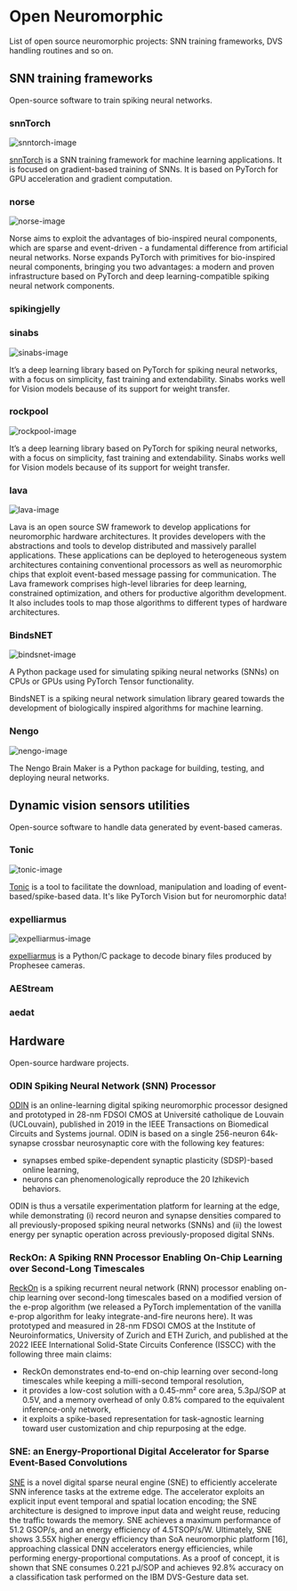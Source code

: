 # Open Neuromorphic

List of open source neuromorphic projects: SNN training frameworks, DVS handling routines and so on.

## SNN training frameworks

Open-source software to train spiking neural networks.

### snnTorch

![snntorch-image](images/snntorch.png)

[snnTorch](https://github.com/jeshraghian/snntorch) is a SNN training framework for machine learning applications. It is focused on gradient-based training of SNNs. 
It is based on PyTorch for GPU acceleration and gradient computation. 

### norse

![norse-image](images/norse.png)

Norse aims to exploit the advantages of bio-inspired neural components, which are sparse and event-driven - a fundamental difference from artificial neural networks. Norse expands PyTorch with primitives for bio-inspired neural components, bringing you two advantages: a modern and proven infrastructure based on PyTorch and deep learning-compatible spiking neural network components.

### spikingjelly 


### sinabs

![sinabs-image](images/sinabs.png)

It’s a deep learning library based on PyTorch for spiking neural networks, with a focus on simplicity, fast training and extendability. Sinabs works well for Vision models because of its support for weight transfer.

### rockpool

![rockpool-image](images/rockpool.png)

It’s a deep learning library based on PyTorch for spiking neural networks, with a focus on simplicity, fast training and extendability. Sinabs works well for Vision models because of its support for weight transfer.

### lava

![lava-image](images/lava.png)

Lava is an open source SW framework to develop applications for neuromorphic hardware architectures. It provides developers with the abstractions and tools to develop distributed and massively parallel applications. These applications can be deployed to heterogeneous system architectures containing conventional processors as well as neuromorphic chips that exploit event-based message passing for communication. The Lava framework comprises high-level libraries for deep learning, constrained optimization, and others for productive algorithm development. It also includes tools to map those algorithms to different types of hardware architectures.

### BindsNET

![bindsnet-image](images/bindsnet.png)

A Python package used for simulating spiking neural networks (SNNs) on CPUs or GPUs using PyTorch Tensor functionality.

BindsNET is a spiking neural network simulation library geared towards the development of biologically inspired algorithms for machine learning.

### Nengo

![nengo-image](images/nengo.jpg)

The Nengo Brain Maker is a Python package for building, testing, and deploying neural networks.

## Dynamic vision sensors utilities

Open-source software to handle data generated by event-based cameras.

### Tonic

![tonic-image](images/tonic.png)

[Tonic](https://github.com/neuromorphs/tonic) is a tool to facilitate the download, manipulation and loading of event-based/spike-based data. It's like PyTorch Vision but for neuromorphic data!

### expelliarmus 

![expelliarmus-image](images/expelliarmus.png)

[expelliarmus](https://github.com/fabhertz95/expelliarmus) is a Python/C package to decode binary files produced by Prophesee cameras. 

### AEStream 

### aedat

## Hardware

Open-source hardware projects. 

### ODIN Spiking Neural Network (SNN) Processor

[ODIN](https://github.com/ChFrenkel/ODIN) is an online-learning digital spiking neuromorphic processor designed and prototyped in 28-nm FDSOI CMOS at Université catholique de Louvain (UCLouvain), published in 2019 in the IEEE Transactions on Biomedical Circuits and Systems journal. ODIN is based on a single 256-neuron 64k-synapse crossbar neurosynaptic core with the following key features:

- synapses embed spike-dependent synaptic plasticity (SDSP)-based online learning,
- neurons can phenomenologically reproduce the 20 Izhikevich behaviors.

ODIN is thus a versatile experimentation platform for learning at the edge, while demonstrating (i) record neuron and synapse densities compared to all previously-proposed spiking neural networks (SNNs) and (ii) the lowest energy per synaptic operation across previously-proposed digital SNNs.

### ReckOn: A Spiking RNN Processor Enabling On-Chip Learning over Second-Long Timescales

[ReckOn](https://github.com/ChFrenkel/ReckOn) is a spiking recurrent neural network (RNN) processor enabling on-chip learning over second-long timescales based on a modified version of the e-prop algorithm (we released a PyTorch implementation of the vanilla e-prop algorithm for leaky integrate-and-fire neurons here). It was prototyped and measured in 28-nm FDSOI CMOS at the Institute of Neuroinformatics, University of Zurich and ETH Zurich, and published at the 2022 IEEE International Solid-State Circuits Conference (ISSCC) with the following three main claims:

- ReckOn demonstrates end-to-end on-chip learning over second-long timescales while keeping a milli-second temporal resolution,
- it provides a low-cost solution with a 0.45-mm² core area, 5.3pJ/SOP at 0.5V, and a memory overhead of only 0.8% compared to the equivalent inference-only network,
- it exploits a spike-based representation for task-agnostic learning toward user customization and chip repurposing at the edge.

### SNE: an Energy-Proportional Digital Accelerator for Sparse Event-Based Convolutions 

[SNE](https://github.com/pulp-platform/sne) is a novel digital sparse neural engine (SNE) to efficiently accelerate SNN inference tasks at the extreme edge. The accelerator exploits an explicit input event temporal and spatial location encoding; the SNE architecture is designed to improve input data and weight reuse, reducing the traffic towards the memory. SNE achieves a maximum performance of 51.2 GSOP/s, and an energy efficiency of 4.5TSOP/s/W. Ultimately, SNE shows 3.55X higher energy efficiency than SoA neuromorphic platform [16], approaching classical DNN accelerators energy efficiencies, while performing energy-proportional computations. As a proof of concept, it is shown that SNE consumes 0.221 pJ/SOP and achieves 92.8% accuracy on a classification task performed on the IBM DVS-Gesture data set. 
